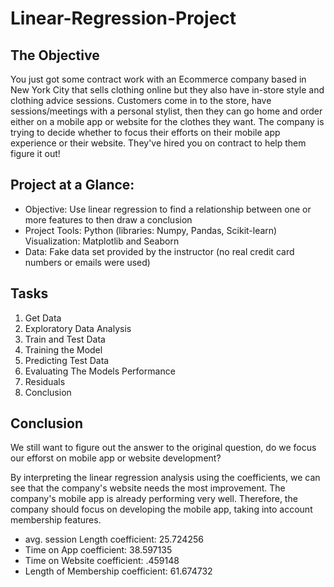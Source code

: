 # Linear-Regression-Project

## The Objective 
You just got some contract work with an Ecommerce company based in New York City that sells clothing online but they also have in-store style and clothing advice sessions. Customers come in to the store, have sessions/meetings with a personal stylist, then they can go home and order either on a mobile app or website for the clothes they want. The company is trying to decide whether to focus their efforts on their mobile app experience or their website. They've hired you on contract to help them figure it out! 

## Project at a Glance:
- Objective: Use linear regression to find a relationship between one or more features to then draw a conclusion 
- Project Tools: Python (libraries: Numpy, Pandas, Scikit-learn) Visualization: Matplotlib and Seaborn 
- Data: Fake data set provided by the instructor (no real credit card numbers or emails were used) 

## Tasks 
1. Get Data 
2. Exploratory Data Analysis 
3. Train and Test Data 
4. Training the Model 
5. Predicting Test Data 
6. Evaluating The Models Performance 
7. Residuals 
8. Conclusion 

## Conclusion 
We still want to figure out the answer to the original question, do we focus our efforst on mobile app or website development? 

By interpreting the linear regression analysis using the coefficients, we can see that the company's website needs the most improvement. The company's mobile app is already performing very well. Therefore, the company should focus on developing the mobile app, taking into account membership features.

- avg. session Length coefficient: 25.724256
- Time on App coefficient: 38.597135
- Time on Website coefficient: .459148
- Length of Membership coefficient: 61.674732

